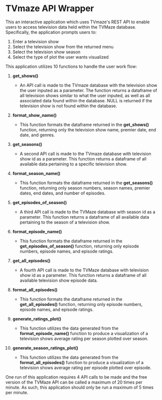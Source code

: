 # TVmaze API Wrapper

This an interactive application which uses TVmaze's REST API to enable users to access television data held within the TVMaze database. Specifically, the application prompts users to:

1. Enter a television show
2. Select the television show from the returned menu
3. Select the television show season
4. Select the type of plot the user wants visualized

This application utilizes 10 functions to handle the user work flow:

1. **get_shows()**
    - An API call is made to the TVmaze database with the television show the user inputed as a parameter. The function returns a dataframe of all television shows similar to what the user inputed, as well as all associated data found within the database. NULL is returned if the television show is not found within the database.

2. **format_show_name()**
    - This function formats the dataframe returned in the **get_shows()** function, returning only the television show name, premier date, end date, and genres.

3. **get_seasons()**
    - A second API call is made to the TVmaze database with television show id as a parameter. This function returns a dataframe of all available data pertaining to a specific television show.

4. **format_season_name()**
    - This function formats the dataframe returned in the **get_seasons()** function, returning only season numbers, season names, premier dates, end dates, and number of episodes.

5. **get_episodes_of_season()**
    - A third API call is made to the TVMaze database with season id as a parameter. This function returns a dataframe of all available data pertaining to the season of a television show.

6. **format_episode_name()**
    - This function formats the dataframe returned in the **get_episodes_of_season()** function, returning only episode numbers, episode names, and episode ratings.

7. **get_all_episodes()**
    - A fourth API call is made to the TVMaze database with television show id as a parameter. This function returns a dataframe of all available television show episode data.

8. **format_all_episodes()**
    - This function formats the dataframe returned in the **get_all_episodes()** function, returning only episode numbers, episode names, and episode ratings.

9. **generate_ratings_plot()**
    - This function utilizes the data generated from the **format_episode_name()** function to produce a visualization of a television shows average rating per season plotted over season.

10. **generate_season_ratings_plot()**
    - This function utilizes the data generated from the **format_all_episodes()** function to produce a visualization of a television shows average rating per episode plotted over episode.

One run of this application requires 4 API calls to be made and the free version of the TVMaze API can be called a maximum of 20 times per minute. As such, this application should only be run a maximum of 5 times per minute.

